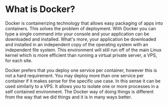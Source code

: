 # What is Docker?

Docker is containerizing technology that allows easy packaging of apps into containers. This solves the problem of deployment. With Docker you can type a single command into your console and your application can be downloaded and installed. What's more, your application be downloaded and installed in an independent copy of the operating system with an independent file system. This environment will still run off of the main Linux kernel which is more efficient than running a virtual private server, a VPS, for each site.

Docker prefers that you deploy one service per container, however this is not a hard requirement. You may deploy more than one service per container if it makes sense for the specific use case. In this sense it can be used similarly to a VPS. It allows you to isolate one or more processes in a self contained environment. The Docker way of doing things is different from the way that we did things and it is in many ways better.
